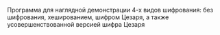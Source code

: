Программа для наглядной демонстрации 4-х видов шифрования: без шифрования, хешированием, шифром Цезаря, а также усовершенствованной версией шифра Цезаря
